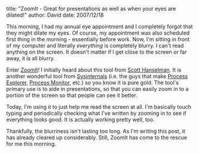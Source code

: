 
title: "ZoomIt - Great for presentations as well as when your eyes are dilated!"
author: David
date: 2007/12/18

This morning, I had my annual eye appointment and I completely forgot that they might dilate my eyes. Of course, my appointment was also scheduled first thing in the morning - essentially before work. Now, I'm sitting in front of my computer and literally *everything* is completely blurry. I can't read anything on the screen. It doesn't matter if I get close to the screen or far away, it is all blurry. 

Enter [ZoomIt](http://technet.microsoft.com/en-us/sysinternals/bb897434.aspx)! I initially heard about this tool from [Scott Hanselman](http://www.hanselman.com/blog/). It is another wonderful tool from [Sysinternals](http://www.sysinternals.com/) (i.e. the guys that make [Process Explorer](http://technet.microsoft.com/en-us/sysinternals/bb896653.aspx), [Process Monitor](http://technet.microsoft.com/en-us/sysinternals/bb896645.aspx), etc.) so you know it is pure gold. The tool's primary use is to aide in presentations, so that you can easily zoom in to a portion of the screen so that people can see it better. 

Today, I'm using it to just help me read the screen at all. I'm basically touch typing and periodically checking what I've written by zooming in to see if everything looks good. It is actually working pretty well, too. 

Thankfully, the blurriness isn't lasting too long. As I'm writing this post, it has already cleared up considerably. Still, ZoomIt has come to the rescue for me this morning.
